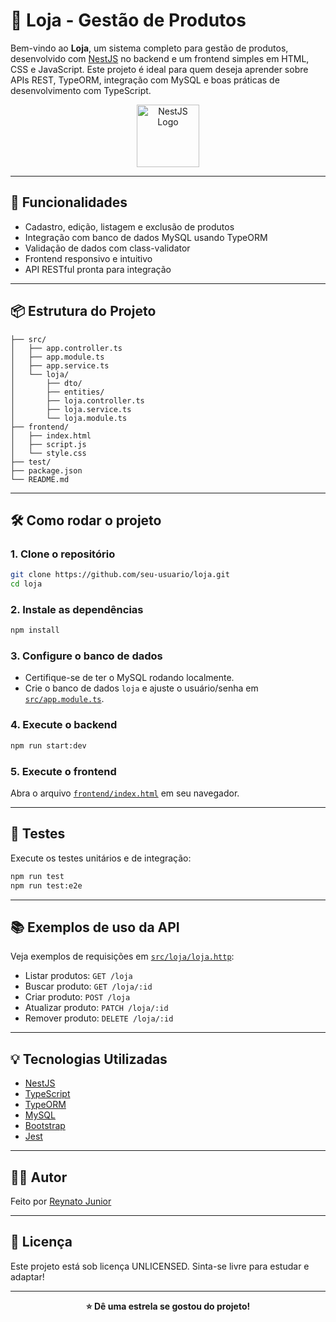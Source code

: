 # 🛒 Loja - Gestão de Produtos

Bem-vindo ao **Loja**, um sistema completo para gestão de produtos, desenvolvido com [NestJS](https://nestjs.com/) no backend e um frontend simples em HTML, CSS e JavaScript. Este projeto é ideal para quem deseja aprender sobre APIs REST, TypeORM, integração com MySQL e boas práticas de desenvolvimento com TypeScript.

<p align="center">
  <img src="https://nestjs.com/img/logo-small.svg" width="100" alt="NestJS Logo" />
  
  
</p>

---

## 🚀 Funcionalidades

- Cadastro, edição, listagem e exclusão de produtos
- Integração com banco de dados MySQL usando TypeORM
- Validação de dados com class-validator
- Frontend responsivo e intuitivo
- API RESTful pronta para integração

---

## 📦 Estrutura do Projeto

```
├── src/
│   ├── app.controller.ts
│   ├── app.module.ts
│   ├── app.service.ts
│   └── loja/
│       ├── dto/
│       ├── entities/
│       ├── loja.controller.ts
│       ├── loja.service.ts
│       └── loja.module.ts
├── frontend/
│   ├── index.html
│   ├── script.js
│   └── style.css
├── test/
├── package.json
└── README.md
```

---

## 🛠️ Como rodar o projeto

### 1. Clone o repositório

```bash
git clone https://github.com/seu-usuario/loja.git
cd loja
```

### 2. Instale as dependências

```bash
npm install
```

### 3. Configure o banco de dados

- Certifique-se de ter o MySQL rodando localmente.
- Crie o banco de dados `loja` e ajuste o usuário/senha em [`src/app.module.ts`](src/app.module.ts).

### 4. Execute o backend

```bash
npm run start:dev
```

### 5. Execute o frontend

Abra o arquivo [`frontend/index.html`](frontend/index.html) em seu navegador.

---

## 🧪 Testes

Execute os testes unitários e de integração:

```bash
npm run test
npm run test:e2e
```

---

## 📚 Exemplos de uso da API

Veja exemplos de requisições em [`src/loja/loja.http`](src/loja/loja.http):

- Listar produtos: `GET /loja`
- Buscar produto: `GET /loja/:id`
- Criar produto: `POST /loja`
- Atualizar produto: `PATCH /loja/:id`
- Remover produto: `DELETE /loja/:id`

---

## 💡 Tecnologias Utilizadas

- [NestJS](https://nestjs.com/)
- [TypeScript](https://www.typescriptlang.org/)
- [TypeORM](https://typeorm.io/)
- [MySQL](https://www.mysql.com/)
- [Bootstrap](https://getbootstrap.com/)
- [Jest](https://jestjs.io/)

---

## 👨‍💻 Autor

Feito por [Reynato Junior](https://github.com/reynatojunior)

---

## 📝 Licença

Este projeto está sob licença UNLICENSED. Sinta-se livre para estudar e adaptar!

---

<p align="center">
  <b>⭐️ Dê uma estrela se gostou do projeto!</b>
</p>
